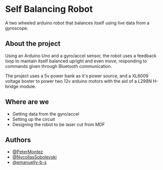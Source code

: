 # Self Balancing Robot

A two wheeled arduino robot that balances itself using live data from a gyroscope.


## About the project

Using an Arduino Uno and a gyro/accel sensor, the robot uses a feedback loop to mantain itself balanced upright and even move, responding to commands given through Bluetooth communication.

The project uses a 5v power bank as it's power source, and a XL6009 voltage boster to power two 12v arduino motors with the aid of a L298N H-bridge module.


## Where are we

- Getting data from the gyro/accel
- Setting up the circuit
- Designing the robot to be laser cut from MDF


## Authors

- [@PeterMontez](https://github.com/PeterMontez)
- [@NycollasSobolevski](https://github.com/NycollasSobolevski)
- [@emanuelly-b-s](https://github.com/emanuelly-b-s)
